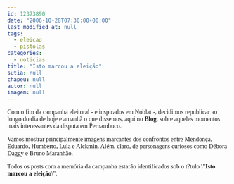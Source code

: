 ```yaml
---
id: 12373890
date: "2006-10-28T07:30:00+00:00"
last_modified_at: null
tags:
  - eleicao
  - pistolas
categories:
  - noticias
title: "Isto marcou a eleição"
sutia: null
chapeu: null
autor: null
imagem: null
---
```

<p><P><FONT face=Verdana>Com o fim da campanha eleitoral - e inspirados em Noblat -, decidimos republicar ao longo do dia de hoje e amanhã&nbsp;o que dissemos, aqui no <STRONG>Blog</STRONG>,&nbsp;sobre aqueles&nbsp;momentos mais interessantes da disputa em Pernambuco.</FONT></P></p>
<p><P><FONT face=Verdana>Vamos mostrar principalmente imagens marcantes dos confrontos entre Mendonça, Eduardo, Humberto, Lula e Alckmin. Além, claro, de personagens&nbsp;curiosos como Débora Daggy e Bruno Maranhão.</FONT></P></p>
<p><P><FONT face=Verdana>Todos os posts com a memória da campanha estarão identificados sob o t?tulo \"<STRONG>Isto marcou a eleição</STRONG>\".</FONT></P> </p>
